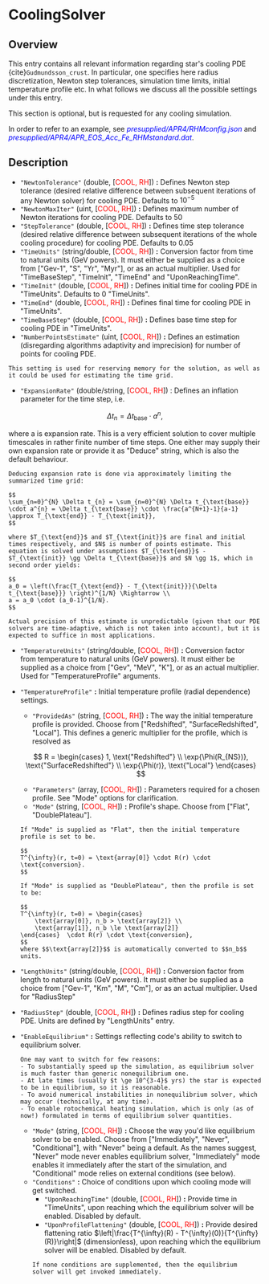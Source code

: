 # CoolingSolver

## Overview

This entry contains all relevant information regarding star's cooling PDE {cite}`Gudmundsson_crust`. In particular, one specifies here radius discretization, Newton step tolerances, simulation time limits, initial temperature profile etc. In what follows we discuss all the possible settings under this entry.

This section is optional, but is requested for any cooling simulation.

In order to refer to an example, see <span style="color:blue">_presupplied/APR4/RHMconfig.json_</span> and <span style="color:blue">_presupplied/APR4/APR_EOS_Acc_Fe_RHMstandard.dat_</span>.

## Description

- `"NewtonTolerance"` (double, [<span style="color:red">COOL, RH</span>]) **:** Defines Newton step tolerance (desired relative difference between subsequent iterations of any Newton solver) for cooling PDE. Defaults to $10^{-5}$
- `"NewtonMaxIter"` (uint, [<span style="color:red">COOL, RH</span>]) **:** Defines maximum number of Newton iterations for cooling PDE. Defaults to 50 
- `"StepTolerance"` (double, [<span style="color:red">COOL, RH</span>]) **:** Defines time step tolerance (desired relative difference between subsequent iterations of the whole cooling procedure) for cooling PDE. Defaults to $0.05$
- `"TimeUnits"` (string/double, [<span style="color:red">COOL, RH</span>]) **:** Conversion factor from time to natural units (GeV powers). It must either be supplied as a choice from ["Gev-1", "S", "Yr", "Myr"], or as an actual multiplier. Used for "TimeBaseStep", "TimeInit", "TimeEnd" and "UponReachingTime".
- `"TimeInit"` (double, [<span style="color:red">COOL, RH</span>]) **:** Defines initial time for cooling PDE in "TimeUnits". Defaults to 0 "TimeUnits".
- `"TimeEnd"` (double, [<span style="color:red">COOL, RH</span>]) **:** Defines final time for cooling PDE in "TimeUnits".
- `"TimeBaseStep"` (double, [<span style="color:red">COOL, RH</span>]) **:** Defines base time step for cooling PDE in "TimeUnits".
- `"NumberPointsEstimate"` (uint, [<span style="color:red">COOL, RH</span>]) **:** Defines an estimation (disregarding algorithms adaptivity and imprecision) for number of points for cooling PDE. 
```{note}
This setting is used for reserving memory for the solution, as well as it could be used for estimating the time grid.
```
- `"ExpansionRate"` (double/string, [<span style="color:red">COOL, RH</span>]) : Defines an inflation parameter for the time step, i.e. 

$$
\Delta t_{n} = \Delta t_{\text{base}} \cdot a^{n},
$$ 

where a is expansion rate. This is a very efficient solution to cover multiple timescales in rather finite number of time steps. One either may supply their own expansion rate or provide it as "Deduce" string, which is also the default behaviour.

```{note}
Deducing expansion rate is done via approximately limiting the summarized time grid:

$$
\sum_{n=0}^{N} \Delta t_{n} = \sum_{n=0}^{N} \Delta t_{\text{base}} \cdot a^{n} = \Delta t_{\text{base}} \cdot \frac{a^{N+1}-1}{a-1} \approx T_{\text{end}} - T_{\text{init}},
$$

where $T_{\text{end}}$ and $T_{\text{init}}$ are final and initial times respectively, and $N$ is number of points estimate. This equation is solved under assumptions $T_{\text{end}}$ - $T_{\text{init}} \gg \Delta t_{\text{base}}$ and $N \gg 1$, which in second order yields:

$$
a_0 = \left(\frac{T_{\text{end}} - T_{\text{init}}}{\Delta t_{\text{base}}} \right)^{1/N} \Rightarrow \\
a = a_0 \cdot (a_0-1)^{1/N}.
$$

Actual precision of this estimate is unpredictable (given that our PDE solvers are time-adaptive, which is not taken into account), but it is expected to suffice in most applications.
```
- `"TemperatureUnits"` (string/double, [<span style="color:red">COOL, RH</span>]) **:** Conversion factor from temperature to natural units (GeV powers). It must either be supplied as a choice from ["Gev", "MeV", "K"], or as an actual multiplier. Used for "TemperatureProfile" arguments. 
- `"TemperatureProfile"` **:** Initial temperature profile (radial dependence) settings.
    - `"ProvidedAs"` (string, [<span style="color:red">COOL, RH</span>]) **:** The way the initial temperature profile is provided. Choose from ["Redshifted", "SurfaceRedshifted", "Local"]. This defines a generic multiplier for the profile, which is resolved as

    $$
    R = \begin{cases}
        1, \text{"Redshifted"} \\
        \exp{\Phi(R_{NS})}, \text{"SurfaceRedshifted"} \\
        \exp{\Phi(r)}, \text{"Local"}
    \end{cases}
    $$
    - `"Parameters"` (array, [<span style="color:red">COOL, RH</span>]) **:** Parameters required for a chosen profile. See "Mode" options for clarification.
    - `"Mode"` (string, [<span style="color:red">COOL, RH</span>]) **:** Profile's shape. Choose from ["Flat", "DoublePlateau"].
    ```{note}
    If "Mode" is supplied as "Flat", then the initial temperature profile is set to be.

    $$
    T^{\infty}(r, t=0) = \text{array[0]} \cdot R(r) \cdot \text{conversion}.
    $$

    If "Mode" is supplied as "DoublePlateau", then the profile is set to be:

    $$
    T^{\infty}(r, t=0) = \begin{cases} 
        \text{array[0]}, n_b > \text{array[2]} \\
        \text{array[1]}, n_b \le \text{array[2]}
    \end{cases}  \cdot R(r) \cdot \text{conversion},
    $$
    where $$\text{array[2]}$$ is automatically converted to $$n_b$$ units.
    ```
- `"LengthUnits"` (string/double, [<span style="color:red">COOL, RH</span>]) **:** Conversion factor from length to natural units (GeV powers). It must either be supplied as a choice from ["Gev-1", "Km", "M", "Cm"], or as an actual multiplier. Used for "RadiusStep"
- `"RadiusStep"` (double, [<span style="color:red">COOL, RH</span>]) **:** Defines radius step for cooling PDE. Units are defined by "LengthUnits" entry.
- `"EnableEquilibrium"` **:** Settings reflecting code's ability to switch to equilibrium solver. 
    ```{note}
    One may want to switch for few reasons:
    - To substantially speed up the simulation, as equilibrium solver is much faster than generic nonequilibrium one.
    - At late times (usually $t \ge 10^{3-4}$ yrs) the star is expected to be in equilibrium, so it is reasonable.
    - To avoid numerical instabilities in nonequilibrium solver, which may occur (technically, at any time).
    - To enable rotochemical heating simulation, which is only (as of now!) formulated in terms of equilibrium solver quantities.
    ```
    - `"Mode"` (string, [<span style="color:red">COOL, RH</span>]) **:** Choose the way you'd like equilibrium solver to be enabled. Choose from ["Immediately", "Never", "Conditional"], with "Never" being a default. As the names suggest, "Never" mode never enables equilibrium solver, "Immediately" mode enables it immediately after the start of the simulation, and "Conditional" mode relies on external conditions (see below).
    - `"Conditions"` **:** Choice of conditions upon which cooling mode will get switched.
        - `"UponReachingTime"` (double, [<span style="color:red">COOL, RH</span>]) **:** Provide time in "TimeUnits", upon reaching which the equilibrium solver will be enabled. Disabled by default.
        - `"UponProfileFlattening"` (double, [<span style="color:red">COOL, RH</span>]) **:** Provide desired flattening ratio $\left|\frac{T^{\infty}(R) - T^{\infty}(0)}{T^{\infty}(R)}\right|$ (dimensionless), upon reaching which the equilibrium solver will be enabled. Disabled by default.
        ```{note}
        If none conditions are supplemented, then the equilibrium solver will get invoked immediately.
        ```

